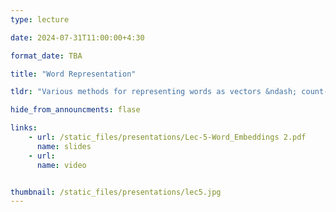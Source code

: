 ```yaml
---
type: lecture

date: 2024-07-31T11:00:00+4:30

format_date: TBA

title: "Word Representation"

tldr: "Various methods for representing words as vectors &ndash; count-based methods, methods for learning embeddings (Word2vec, GloVe)."

hide_from_announcments: flase

links: 
    - url: /static_files/presentations/Lec-5-Word_Embeddings 2.pdf
      name: slides
    - url: 
      name: video


thumbnail: /static_files/presentations/lec5.jpg
---
```


<!-- Other additional contents using markdown -->
